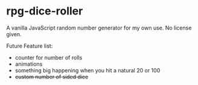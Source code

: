 # rpg-dice-roller

A vanilla JavaScript random number generator for my own use. No license given.

Future Feature list:
- counter for number of rolls
- animations
- something big happening when you hit a natural 20 or 100
- ~~custom number of sided dice~~
